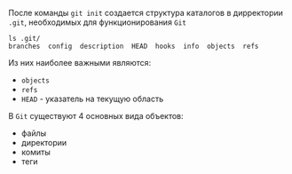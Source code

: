 После команды `git init` создается структура каталогов в дирректории `.git`, необходимых для функционирования `Git`

```shell
ls .git/
branches  config  description  HEAD  hooks  info  objects  refs
```

Из них наиболее важными являются:
- `objects`
- `refs`
- `HEAD` - указатель на текущую область

В `Git` существуют 4  основных вида объектов:

- файлы
- директории
- комиты
- теги






